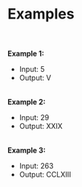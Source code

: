 <h1>Examples</h1><br>
<br>
<b>Example 1:</b>
<ul>
<li>Input: 5</li>
<li>Output: V</li>
</ul>
<br>
<b>Example 2:</b>
<ul>
<li>Input: 29</li>
<li>Output: XXIX</li>
</ul>
<br>
<b>Example 3:</b>
<br>
<ul>
<li>Input: 263</li>
<li>Output: CCLXIII </li>
<br>
